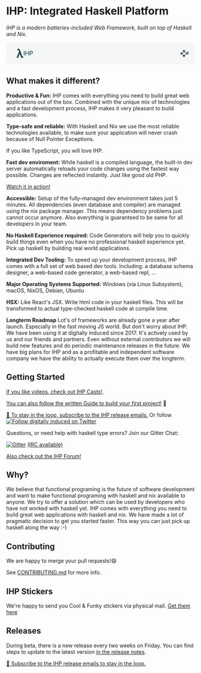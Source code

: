 # IHP: Integrated Haskell Platform

*IHP is a modern batteries-included Web Framework, built on top of Haskell and Nix.*

![IHP-logo](https://github.com/digitallyinduced/ihp/blob/master/Guide/images/ihp-logo.png?raw=true)

## What makes it different?

**Productive & Fun:**
IHP comes with everything you need to build great web applications out of the box. Combined with the unique mix of technologies and a fast development process, IHP makes it very pleasant to build applications.

**Type-safe and reliable:**
With Haskell and Nix we use the most reliable technologies available, to make sure your application will never crash because of Null Pointer Exceptions.

If you like TypeScript, you will love IHP.

**Fast dev enviroment:**
While haskell is a compiled language, the built-in dev server automatically reloads your code changes using the fastest way possible. Changes are reflected instantly. Just like good old PHP.

[Watch it in action!](https://youtu.be/nTjjDo57B8g)

**Accessible:**
Setup of the fully-managed dev environment takes just 5 minutes. All dependencies (even database and compiler) are managed using the nix package manager. This means dependency problems just cannot occur anymore. Also everything is guaranteed to be same for all developers in your team.

**No Haskell Experience required:**
Code Generators will help you to quickly build things even when you have no professional haskell experience yet. Pick up haskell by building real world applications.

**Integrated Dev Tooling:**
To speed up your development process, IHP comes with a full set of web based dev tools. Including: a database schema designer, a web-based code generator, a web-based repl, ...

**Major Operating Systems Supported:**
Windows (via Linux Subsystem), macOS, NixOS, Debian, Ubuntu

**HSX:**
Like React's JSX. Write html code in your haskell files. This will be transformed to actual type-checked haskell code at compile time.

**Longterm Roadmap**
Lot's of frameworks are already gone a year after launch. Especially in the fast moving JS world. But don't worry about IHP. We have been using it at digitally induced since 2017. It's actively used by us and our friends and partners. Even without external contributors we will build new features and do periodic maintenance releases in the future. We have big plans for IHP and as a profitable and independent software company we have the ability to actually execute them over the longterm.

## Getting Started

[If you like videos, check out IHP Casts!](https://www.youtube.com/watch?v=PLl9Sjq6Nzc&list=PLenFm8BWuKlS0IaE31DmKB_PbkMLmwWmG&index=1).

[You can also follow the written Guide to build your first project!](https://ihp.digitallyinduced.com/Guide/) 🚀

[📧 To stay in the loop, subscribe to the IHP release emails.](http://eepurl.com/g51zq1) Or follow [![Follow digitally induced on Twitter](https://img.shields.io/twitter/follow/digitallyinduce)](https://twitter.com/digitallyinduce)

Questions, or need help with haskell type errors? Join our Gitter Chat:

[![Gitter](https://badges.gitter.im/digitallyinduced/ihp.svg)](https://gitter.im/digitallyinduced/ihp?utm_source=badge&utm_medium=badge&utm_campaign=pr-badge)
[(IRC available)](https://irc.gitter.im/)

[Also check out the IHP Forum!](https://ihp-forum.digitallyinduced.com/)

## Why?

We believe that functional programing is the future of software development and want to make functional programing with haskell and nix available to anyone. We try to offer a solution which can be used by developers who have not worked with haskell yet. IHP comes with everything you need to build great web applications with haskell and nix. We have made a lot of pragmatic decision to get you started faster. This way you can just pick up haskell along the way :-)

## Contributing

We are happy to merge your pull requests!😄

See [CONTRIBUTING.md](CONTRIBUTING.md) for more info.

## IHP Stickers

We're happy to send you Cool & Funky stickers via physical mail. [Get them here](https://forms.gle/hEgV4E7RakQBaKgY9)

## Releases

During beta, there is a new release every two weeks on Friday. You can find steps to update to the latest version [in the release notes](https://github.com/digitallyinduced/ihp/releases).

[📧 Subscribe to the IHP release emails to stay in the loop.](http://eepurl.com/g51zq1)
